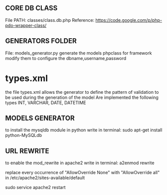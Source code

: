 ## CORE DB CLASS
File PATH: classes/class.db.php
Reference: https://code.google.com/p/php-pdo-wrapper-class/

## GENERATORS FOLDER
File: models_generator.py
generate the models phpclass for framework
modify them to configure the dbname,username,password

# types.xml 
the file types.xml allows the generator to define the pattern of validation to be used during the generation of the model
Are implemented the following types INT, VARCHAR, DATE, DATETIME

## MODELS GENERATOR
to install the mysqldb module in python write in terminal:
sudo apt-get install python-MySQLdb

## URL REWRITE
to enable the mod_rewrite in apache2 write in terminal: 
a2enmod rewrite

replace every occurrence of "AllowOverride None" with "AllowOverride all"
in /etc/apache2/sites-available/default

sudo service apache2 restart


